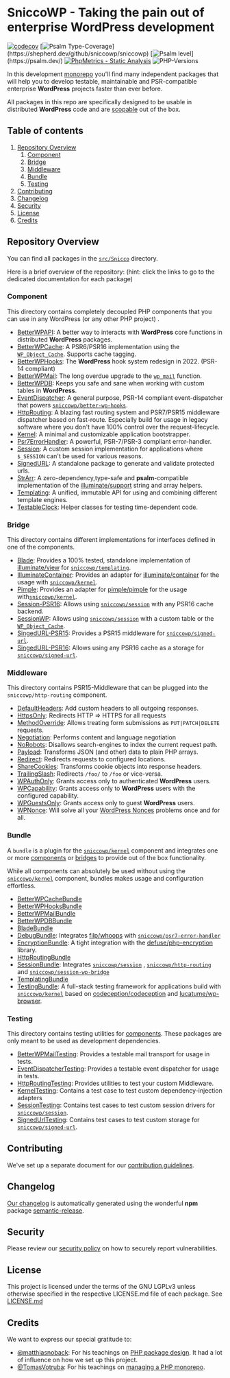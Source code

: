 # SniccoWP - Taking the pain out of enterprise WordPress development

[![codecov](https://codecov.io/gh/sniccowp/sniccowp/branch/master/graph/badge.svg?token=4W8R6FZ948)](https://codecov.io/gh/sniccowp/sniccowp)
[![Psalm Type-Coverage](https://shepherd.dev/github/sniccowp/sniccowp/coverage.svg?)](https://shepherd.dev/github/sniccowp/sniccowp)
[![Psalm level](https://shepherd.dev/github/sniccowp/sniccowp/level.svg?)](https://psalm.dev/)
[![PhpMetrics - Static Analysis](https://img.shields.io/badge/PhpMetrics-Static_Analysis-2ea44f)](https://sniccowp.github.io/sniccowp/phpmetrics/)
![PHP-Versions](https://img.shields.io/badge/PHP-%5E7.4%7C%5E8.0%7C%5E8.1-blue)

In this
development [monorepo](https://tomasvotruba.com/blog/2019/10/28/all-you-always-wanted-to-know-about-monorepo-but-were-afraid-to-ask/)
you'll find many independent packages that will help you to develop testable, maintainable and PSR-compatible enterprise
**WordPress** projects faster than ever before.

All packages in this repo are specifically designed to be usable in distributed **WordPress** code and
are [scopable](https://github.com/humbug/php-scoper) out of the box.

## Table of contents

1. [Repository Overview](#repository-overview)
    1. [Component](#component)
    2. [Bridge](#bridge)
    3. [Middleware](#middleware)
    4. [Bundle](#bundle)
    5. [Testing](#testing)
2. [Contributing](#contributing)
3. [Changelog](#changelog)
4. [Security](#security)
5. [License](#license)
6. [Credits](#credits)

## Repository Overview

You can find all packages in the [`src/Snicco`](./src/Snicco) directory.

Here is a brief overview of the repository:
(hint: click the links to go to the dedicated documentation for each package)

### Component

This directory contains completely decoupled PHP components that you can use in any WordPress (or any other PHP project)
.

- [BetterWPAPI](https://github.com/sniccowp/better-wp-api): A better way to interacts with **WordPress** core functions
  in distributed **WordPress** packages.
- [BetterWPCache](https://github.com/sniccowp/better-wp-cache): A PSR6/PSR16 implementation using
  the [`WP_Object_Cache`](https://developer.wordpress.org/reference/classes/wp_object_cache/). Supports cache tagging.
- [BetterWPHooks](https://github.com/sniccowp/better-wp-hooks): The **WordPress** hook system redesign in 2022. (PSR-14
  compliant)
- [BetterWPMail](https://github.com/sniccowp/better-wp-mail): The long overdue upgrade to
  the [`wp_mail`](https://developer.wordpress.org/reference/functions/wp_mail/) function.
- [BetterWPDB](https://github.com/sniccowp/better-wpdb): Keeps you safe and sane when working with custom tables in
  **WordPress**.
- [EventDispatcher](https://github.com/sniccowp/event-dispatcher): A general purpose, PSR-14 compliant event-dispatcher
  that powers [`sniccowp/better-wp-hooks`](https://github.com/sniccowp/better-wp-hooks).
- [HttpRouting](https://github.com/sniccowp/http-routing): A blazing fast routing system and PSR7/PSR15 middleware
  dispatcher based on fast-route. Especially build for usage in legacy software where you don't have 100% control over
  the request-lifecycle.
- [Kernel](https://github.com/sniccowp/kernel): A minimal and customizable application bootstrapper.
- [Psr7ErrorHandler](https://github.com/sniccowp/psr7-error-handler): A powerful, PSR-7/PSR-3 compliant error-handler.
- [Session](https://github.com/sniccowp/session): A custom session implementation for applications where `$_SESSION`
  can't be used for various reasons.
- [SignedURL](https://github.com/sniccowp/signed-url): A standalone package to generate and validate protected urls.
- [StrArr](https://github.com/sniccowp/str-arr): A zero-dependency,type-safe and **psalm**-compatible implementation of
  the
  [illuminate/support](https://github.com/illuminate/support/blob/master/Str.php) string and array helpers.
- [Templating](https://github.com/sniccowp/templating): A unified, immutable API for using and combining different
  template engines.
- [TestableClock](https://github.com/sniccowp/testable-clock): Helper classes for testing time-dependent code.

### Bridge

This directory contains different implementations for interfaces defined in one of the components.

- [Blade](https://github.com/sniccowp/blade-bridge): Provides a 100% tested, standalone implementation
  of [illuminate/view](https://github.com/illuminate/view)
  for [`sniccowp/templating`](https://github.com/sniccowp/templating).
- [IlluminateContainer](https://github.com/sniccowp/illuminate-container-bridge): Provides an adapter
  for [illuminate/container](https://github.com/illuminate/container) for the usage
  with [`sniccowp/kernel`](https://github.com/sniccowp/kernel).
- [Pimple](https://github.com/sniccowp/pimple-bridge): Provides an adapter
  for [pimple/pimple](https://github.com/pimple/pimple) for the usage
  with[`sniccowp/kernel`](https://github.com/sniccowp/kernel).
- [Session-PSR16](https://github.com/sniccowp/session-psr16-bridge): Allows
  using [`sniccowp/session`](https://github.com/sniccowp/session) with any PSR16 cache backend.
- [SessionWP](https://github.com/sniccowp/session-wp-bridge): Allows
  using  [`sniccowp/session`](https://github.com/sniccowp/session) with a custom table or the
  [`WP_Object_Cache`](https://developer.wordpress.org/reference/classes/wp_object_cache/).
- [SingedURL-PSR15](https://github.com/sniccowp/signed-url-psr15-bridge): Provides a PSR15 middleware
  for [`sniccowp/signed-url`](https://github.com/sniccowp/signed-url).
- [SingedURL-PSR16](https://github.com/sniccowp/signed-url-psr16-bridge): Allows using any PSR16 cache as a storage
  for [`sniccowp/signed-url`](https://github.com/sniccowp/signed-url).

### Middleware

This directory contains PSR15-Middleware that can be plugged into the `sniccowp/http-routing` component.

- [DefaultHeaders](https://github.com/sniccowp/default-headers-middleware): Add custom headers to all outgoing
  responses.
- [HttpsOnly](https://github.com/sniccowp/https-only-middleware): Redirects HTTP => HTTPS for all requests
- [MethodOverride](https://github.com/sniccowp/method-override-middleware): Allows treating form submissions
  as `PUT|PATCH|DELETE` requests.
- [Negotiation](https://github.com/sniccowp/negotiation-middleware): Performs content and language negotiation
- [NoRobots](https://github.com/sniccowp/no-robots-middleware): Disallows search-engines to index the current request
  path.
- [Payload](https://github.com/sniccowp/payload-middleware): Transforms JSON (and other) data to plain PHP arrays.
- [Redirect](https://github.com/sniccowp/redirect-middleware): Redirects requests to configured locations.
- [ShareCookies](https://github.com/sniccowp/share-cookies-middleware): Transforms cookie objects into response headers.
- [TrailingSlash](https://github.com/sniccowp/trailing-slash-middleware): Redirects `/foo/` to `/foo` or vice-versa.
- [WPAuthOnly](https://github.com/sniccowp/wp-auth-only-middleware): Grants access only to authenticated **WordPress**
  users.
- [WPCapability](https://github.com/sniccowp/wp-cap-middleware): Grants access only to **WordPress** users with the
  configured capability.
- [WPGuestsOnly](https://github.com/sniccowp/wp-guests-only-middleware): Grants access only to guest **WordPress**
  users.
- [WPNonce](https://github.com/sniccowp/wp-nonce-middleware): Will solve all
  your [WordPress Nonces](https://codex.wordpress.org/WordPress_Nonces) problems once and for all.

### Bundle

A `bundle` is a plugin for the [`sniccowp/kernel`](https://github.com/sniccowp/kernel) component and integrates one or
more [components](#component)
or [bridges](#bridge) to provide out of the box functionality.

While all components can absolutely be used without using the [`sniccowp/kernel`](https://github.com/sniccowp/kernel)
component, bundles makes usage and configuration effortless.

- [BetterWPCacheBundle](https://github.com/sniccowp/better-wp-cache-bundle)
- [BetterWPHooksBundle](https://github.com/sniccowp/better-wp-hooks-bundle)
- [BetterWPMailBundle](https://github.com/sniccowp/better-wp-mail-bundle)
- [BetterWPDBBundle](https://github.com/sniccowp/better-wpdb-bundle)
- [BladeBundle](https://github.com/sniccowp/blade-bundle)
- [DebugBundle](https://github.com/sniccowp/debug-bundle): Integrates [filp/whoops](https://github.com/filp/whoops)
  with [`sniccowp/psr7-error-handler`](https://github.com/sniccowp/psr7-error-handler)
- [EncryptionBundle](https://github.com/sniccowp/encryption-bundle): A tight integration with
  the [defuse/php-encryption](https://github.com/defuse/php-encryption) library.
- [HttpRoutingBundle](https://github.com/sniccowp/http-routing-bundle)
- [SessionBundle](https://github.com/sniccowp/session-bundle):
  Integrates [`sniccowp/session`](https://github.com/sniccowp/session)
  , [`sniccowp/http-routing`](https://github.com/sniccowp/http-routing)
  and [`sniccowp/session-wp-bridge`](https://github.com/sniccowp/session-wp-bridge)
- [TemplatingBundle](https://github.com/sniccowp/templating-bundle)
- [TestingBundle](https://github.com/sniccowp/testing-bundle): A full-stack testing framework for applications build
  with [`sniccowp/kernel`](https://github.com/sniccowp/kernel) based
  on [codeception/codeception](https://github.com/Codeception/Codeception)
  and [lucatume/wp-browser](https://github.com/lucatume/wp-browser).

### Testing

This directory contains testing utilities for [components](#component). These packages are only meant to be used as
development dependencies.

- [BetterWPMailTesting](https://github.com/sniccowp/better-wp-mail-testing): Provides a testable mail transport for
  usage in tests.
- [EventDispatcherTesting](https://github.com/sniccowp/better-wp-mail-testing): Provides a testable event dispatcher for
  usage in tests.
- [HttpRoutingTesting](https://github.com/sniccowp/http-routing-testing): Provides utilities to test your custom
  Middleware.
- [KernelTesting](https://github.com/sniccowp/kernel-testing): Contains a test case to test custom dependency-injection
  adapters
- [SessionTesting](https://github.com/sniccowp/session-testing): Contains test cases to test custom session drivers
  for [`sniccowp/session`](https://github.com/sniccowp/session).
- [SignedUrlTesting](https://github.com/sniccowp/signed-url-testing): Contains test cases to test custom storage
  for [`sniccowp/signed-url`](https://github.com/sniccowp/signed-url).

## Contributing

We've set up a separate document for our [contribution guidelines](CONTRIBUTING.md).

## Changelog

[Our changelog](CHANGELOG.md) is automatically generated using the wonderful **npm**
package [semantic-release](https://github.com/semantic-release/semantic-release).

## Security

Please review our [security policy](SECURITY.md) on how to securely report vulnerabilities.

## License

This project is licensed under the terms of the GNU LGPLv3 unless otherwise specified in the respective LICENSE.md file
of each package. See [LICENSE.md](LICENSE.md)

## Credits

We want to express our special gratitude to:

- [@matthiasnoback](https://github.com/matthiasnoback): For his teachings
  on [PHP package design](https://matthiasnoback.nl/book/principles-of-package-design/). It had a lot of influence on
  how we set up this project.
- [@TomasVotruba](https://github.com/TomasVotruba): For his teachings
  on [managing a PHP monorepo](https://tomasvotruba.com/).

